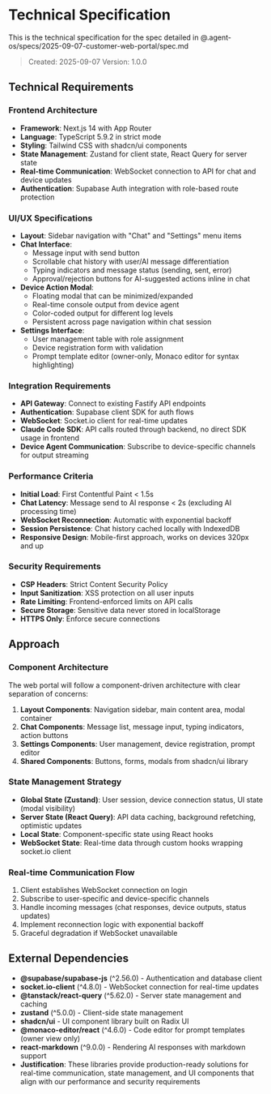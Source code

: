 # Technical Specification

This is the technical specification for the spec detailed in @.agent-os/specs/2025-09-07-customer-web-portal/spec.md

> Created: 2025-09-07
> Version: 1.0.0

## Technical Requirements

### Frontend Architecture

- **Framework**: Next.js 14 with App Router
- **Language**: TypeScript 5.9.2 in strict mode
- **Styling**: Tailwind CSS with shadcn/ui components
- **State Management**: Zustand for client state, React Query for server state
- **Real-time Communication**: WebSocket connection to API for chat and device updates
- **Authentication**: Supabase Auth integration with role-based route protection

### UI/UX Specifications

- **Layout**: Sidebar navigation with "Chat" and "Settings" menu items
- **Chat Interface**:
  - Message input with send button
  - Scrollable chat history with user/AI message differentiation
  - Typing indicators and message status (sending, sent, error)
  - Approval/rejection buttons for AI-suggested actions inline in chat
- **Device Action Modal**:
  - Floating modal that can be minimized/expanded
  - Real-time console output from device agent
  - Color-coded output for different log levels
  - Persistent across page navigation within chat session
- **Settings Interface**:
  - User management table with role assignment
  - Device registration form with validation
  - Prompt template editor (owner-only, Monaco editor for syntax highlighting)

### Integration Requirements

- **API Gateway**: Connect to existing Fastify API endpoints
- **Authentication**: Supabase client SDK for auth flows
- **WebSocket**: Socket.io client for real-time updates
- **Claude Code SDK**: API calls routed through backend, no direct SDK usage in frontend
- **Device Agent Communication**: Subscribe to device-specific channels for output streaming

### Performance Criteria

- **Initial Load**: First Contentful Paint < 1.5s
- **Chat Latency**: Message send to AI response < 2s (excluding AI processing time)
- **WebSocket Reconnection**: Automatic with exponential backoff
- **Session Persistence**: Chat history cached locally with IndexedDB
- **Responsive Design**: Mobile-first approach, works on devices 320px and up

### Security Requirements

- **CSP Headers**: Strict Content Security Policy
- **Input Sanitization**: XSS protection on all user inputs
- **Rate Limiting**: Frontend-enforced limits on API calls
- **Secure Storage**: Sensitive data never stored in localStorage
- **HTTPS Only**: Enforce secure connections

## Approach

### Component Architecture

The web portal will follow a component-driven architecture with clear separation of concerns:

1. **Layout Components**: Navigation sidebar, main content area, modal container
2. **Chat Components**: Message list, message input, typing indicators, action buttons
3. **Settings Components**: User management, device registration, prompt editor
4. **Shared Components**: Buttons, forms, modals from shadcn/ui library

### State Management Strategy

- **Global State (Zustand)**: User session, device connection status, UI state (modal visibility)
- **Server State (React Query)**: API data caching, background refetching, optimistic updates
- **Local State**: Component-specific state using React hooks
- **WebSocket State**: Real-time data through custom hooks wrapping socket.io client

### Real-time Communication Flow

1. Client establishes WebSocket connection on login
2. Subscribe to user-specific and device-specific channels
3. Handle incoming messages (chat responses, device outputs, status updates)
4. Implement reconnection logic with exponential backoff
5. Graceful degradation if WebSocket unavailable

## External Dependencies

- **@supabase/supabase-js** (^2.56.0) - Authentication and database client
- **socket.io-client** (^4.8.0) - WebSocket connection for real-time updates
- **@tanstack/react-query** (^5.62.0) - Server state management and caching
- **zustand** (^5.0.0) - Client-side state management
- **shadcn/ui** - UI component library built on Radix UI
- **@monaco-editor/react** (^4.6.0) - Code editor for prompt templates (owner view only)
- **react-markdown** (^9.0.0) - Rendering AI responses with markdown support
- **Justification**: These libraries provide production-ready solutions for real-time communication, state management, and UI components that align with our performance and security requirements
